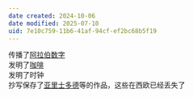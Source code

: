 ```yaml
---
date created: 2024-10-06
date modified: 2025-07-10
uid: 7e10c759-11b6-41af-94cf-ef2bc68b5f19
---
```


传播了[阿拉伯数字](2%20第二大脑/1%20宇宙概念树/形式科学、数学科学/数学/阿拉伯数字.md)  
发明了[咖啡](咖啡.md)  
发明了时钟  
抄写保存了[亚里士多德](亚里士多德.md)等的作品，这些在西欧已经丢失了
